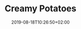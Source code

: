 ---
layout: recipe
date: 2019-08-18T10:26:50+02:00
draft: false    
title:  "Creamy Potatoes" # The title of your awesome recipe
image: flodekartofler.jpg # Name of image in recipe bundle
imagecredit: https://placekitten.com/600/800 # URL to image source page, website, or creator
YouTubeID:  # The F2SYDXV1W1w part of https://www.youtube.com/watch?v=F2SYDXV1W1w
authorName: # Name of the recipe/article author
authorURL: # URL of their home website
sourceName: # Name of the source website
sourceURL: # Actual URL of the recipe itself
category: Dinner 
cuisine: # The region associated with your recipe. For example, "French", Mediterranean", or "American".
tags: # You don't have to have 3, feel free to have 10, 1, or none
  - mums
yield: 8
prepTime: 15
cookTime: 60

ingredients:
- 2 kilo potatoes
- 6 dl cream
- 1 tbs muscat
- Salt and pepper 

directions:
- Preheat oven to 180˚C.
- Slice onion into thin slices
- Gently fry onion to when are soft and transparent
- Put layers og onions and potatoes in dish
- Mix cream, muscta, salt, and pepper and pour over
- Cook for 1 hour in oven
---